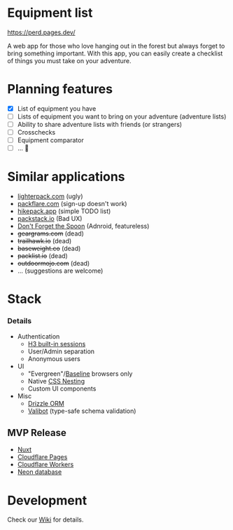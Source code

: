 # Equipment list

https://perd.pages.dev/

A web app for those who love hanging out in the forest but always forget to bring something important. With this app, you can easily create a checklist of things you must take on your adventure.

# Planning features

- [x] List of equipment you have
- [ ] Lists of equipment you want to bring on your adventure (adventure lists)
- [ ] Ability to share adventure lists with friends (or strangers)
- [ ] Crosschecks
- [ ] Equipment comparator
- [ ] ... 🤔

# Similar applications

* [lighterpack.com](https://lighterpack.com) (ugly)
* [packflare.com](https://packflare.com/packs/zdihojtsew) (sign-up doesn't work)
* [hikepack.app](https://www.hikepack.app/list/84a8ea0c-006b-4cff-bb2b-7bcf52183b0b) (simple TODO list)
* [packstack.io](https://www.packstack.io/) (Bad UX)
* [Don't Forget the Spoon](https://play.google.com/store/apps/details?id=com.dontforgetthespoon.dont_forget_the_spoon&hl=en_US&pli=1) (Adnroid, featureless)
* ~~geargrams.com~~ (dead)
* ~~trailhawk.io~~ (dead)
* ~~baseweight.co~~ (dead)
* ~~packlist.io~~ (dead)
* ~~outdoormojo.com~~ (dead)
* ... (suggestions are welcome)

# Stack

### Details

* Authentication
  * [H3 built-in sessions](https://h3.unjs.io/examples/handle-session)
  * User/Admin separation
  * Anonymous users
* UI
  * "Evergreen"/[Baseline](https://web.dev/baseline) browsers only
  * Native [CSS Nesting](https://developer.mozilla.org/en-US/docs/Web/CSS/CSS_nesting)
  * Custom UI components
* Misc
  * [Drizzle ORM](https://orm.drizzle.team/)
  * [Valibot](https://github.com/fabian-hiller/valibot) (type-safe schema validation)

## MVP Release

* [Nuxt](https://nuxt.com/)
* [Cloudflare Pages](https://developers.cloudflare.com/pages/)
* [Cloudflare Workers](https://developers.cloudflare.com/workers/)
* [Neon database](https://neon.tech)

# Development

Check our [Wiki](https://github.com/Perdolique/perd/wiki/Development) for details.
